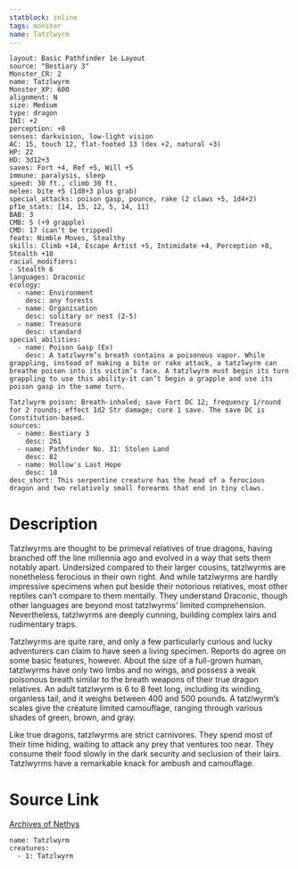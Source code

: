 ```yaml
---
statblock: inline
tags: monster
name: Tatzlwyrm
---
```

```statblock
layout: Basic Pathfinder 1e Layout
source: "Bestiary 3"
Monster_CR: 2
name: Tatzlwyrm
Monster_XP: 600
alignment: N
size: Medium
type: dragon
INI: +2
perception: +8
senses: darkvision, low-light vision
AC: 15, touch 12, flat-footed 13 (dex +2, natural +3)
HP: 22
HD: 3d12+3
saves: Fort +4, Ref +5, Will +5
immune: paralysis, sleep
speed: 30 ft., climb 30 ft.
melee: bite +5 (1d8+3 plus grab)
special_attacks: poison gasp, pounce, rake (2 claws +5, 1d4+2)
pf1e_stats: [14, 15, 12, 5, 14, 11]
BAB: 3
CMB: 5 (+9 grapple)
CMD: 17 (can’t be tripped)
feats: Nimble Moves, Stealthy
skills: Climb +14, Escape Artist +5, Intimidate +4, Perception +8, Stealth +10
racial_modifiers:
- Stealth 6
languages: Draconic
ecology:
  - name: Environment
    desc: any forests
  - name: Organisation
    desc: solitary or nest (2-5)
  - name: Treasure
    desc: standard
special_abilities:
  - name: Poison Gasp (Ex)
    desc: A tatzlwyrm’s breath contains a poisonous vapor. While grappling, instead of making a bite or rake attack, a tatzlwyrm can breathe poison into its victim’s face. A tatzlwyrm must begin its turn grappling to use this ability-it can’t begin a grapple and use its poison gasp in the same turn.

Tatzlwyrm poison: Breath-inhaled; save Fort DC 12; frequency 1/round for 2 rounds; effect 1d2 Str damage; cure 1 save. The save DC is Constitution-based.
sources:
  - name: Bestiary 3
    desc: 261
  - name: Pathfinder No. 31: Stolen Land
    desc: 82
  - name: Hollow's Last Hope
    desc: 18
desc_short: This serpentine creature has the head of a ferocious dragon and two relatively small forearms that end in tiny claws.
```
# Description
Tatzlwyrms are thought to be primeval relatives of true dragons, having branched off the line millennia ago and evolved in a way that sets them notably apart. Undersized compared to their larger cousins, tatzlwyrms are nonetheless ferocious in their own right. And while tatzlwyrms are hardly impressive specimens when put beside their notorious relatives, most other reptiles can’t compare to them mentally. They understand Draconic, though other languages are beyond most tatzlwyrms’ limited comprehension. Nevertheless, tatzlwyrms are deeply cunning, building complex lairs and rudimentary traps.

Tatzlwyrms are quite rare, and only a few particularly curious and lucky adventurers can claim to have seen a living specimen. Reports do agree on some basic features, however. About the size of a full-grown human, tatzlwyrms have only two limbs and no wings, and possess a weak poisonous breath similar to the breath weapons of their true dragon relatives. An adult tatzlwyrm is 6 to 8 feet long, including its winding, organless tail, and it weighs between 400 and 500 pounds. A tatzlwyrm’s scales give the creature limited camouflage, ranging through various shades of green, brown, and gray.

Like true dragons, tatzlwyrms are strict carnivores. They spend most of their time hiding, waiting to attack any prey that ventures too near. They consume their food slowly in the dark security and seclusion of their lairs. Tatzlwyrms have a remarkable knack for ambush and camouflage.
# Source Link
[Archives of Nethys](https://aonprd.com/MonsterDisplay.aspx?ItemName=Tatzlwyrm)
```encounter-table
name: Tatzlwyrm
creatures:
  - 1: Tatzlwyrm
```

